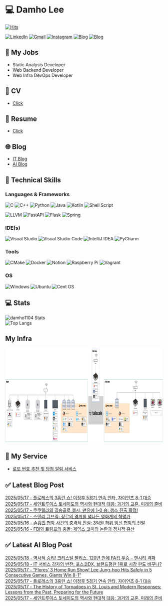 
# 💻 Damho Lee

[![Hits](https://hits.seeyoufarm.com/api/count/incr/badge.svg?url=https%3A%2F%2Fgithub.com%2Fdamho1104&count_bg=%233D9CC8&title_bg=%23555555&icon=&icon_color=%23E7E7E7&title=hits&edge_flat=false)](https://hits.seeyoufarm.com)  

[![LinkedIn](https://img.shields.io/badge/Linkedin-%230077B5.svg?style=flat&logo=linkedin&logoColor=white)](https://www.linkedin.com/in/damho1104/)
[![Gmail](https://img.shields.io/badge/Gmail-D14836?style=flat&logo=gmail&logoColor=white)](mailto:damho1104@gmail.com)
[![Instagram](https://img.shields.io/badge/Instargram-%23E4405F.svg?style=flat&logo=Instagram&logoColor=white)](https://www.instagram.com/damho1104/)
[![Blog](https://img.shields.io/badge/Blog-%23000000.svg?style=flat&logo=Tistory&logoColor=white)](https://dmomo.co.kr/)
[![Blog](https://img.shields.io/badge/Blog-%23000000.svg?style=flat&logo=WordPress&logoColor=white)](https://blog.ai.dmomo.co.kr/)

## 📃 My Jobs
- Static Analysis Developer
- Web Backend Developer
- Web Infra DevOps Developer

## 📰 CV
- [Click](https://resume.dmomo.net/damho.lee/resume)  

## 📘 Resume
- [Click](https://damho1104.notion.site/8af3191b9815406d95708d9a0cea5a9e)  

## 🌐 Blog
- [IT Blog](https://dmomo.co.kr/)
- [AI Blog](https://blog.ai.dmomo.co.kr/)

## 💪 Technical Skills
### Languages & Frameworks
![C](https://img.shields.io/badge/c-%2300599C.svg?style=flat&logo=c&logoColor=white)
![C++](https://img.shields.io/badge/c++-%2300599C.svg?style=flat&logo=c%2B%2B&logoColor=white)
![Python](https://img.shields.io/badge/Python-3776AB.svg?&style=flat&logo=Python&logoColor=white)
![Java](https://img.shields.io/badge/java-%23ED8B00.svg?style=flat&logo=openjdk&logoColor=white)
![Kotlin](https://img.shields.io/badge/Kotlin-%237F52FF.svg?style=flat&logo=Kotlin&logoColor=white)
![Shell Script](https://img.shields.io/badge/Shell_script-%23121011.svg?style=flat&logo=gnu-bash&logoColor=white)  
  
![LLVM](https://img.shields.io/badge/LLVM/Clang-000B1D.svg?&style=flat&logo=LLVM&logoColor=white)
![FastAPI](https://img.shields.io/badge/FastAPI-005571?style=flat&logo=fastapi)
![Flask](https://img.shields.io/badge/Flask-%23000.svg?style=flat&logo=flask&logoColor=white)
![Spring](https://img.shields.io/badge/Springboot-%236DB33F.svg?style=flat&logo=spring&logoColor=white)
  
  
### IDE(s)
![Visual Studio](https://img.shields.io/badge/Visual%20Studio-5C2D91.svg?style=flat&logo=visual-studio&logoColor=white) 
![Visual Studio Code](https://img.shields.io/badge/Visual%20Studio%20Code-0078d7.svg?style=flat&logo=visual-studio-code&logoColor=white)
![IntelliJ IDEA](https://img.shields.io/badge/IntelliJIDEA-000000.svg?style=flat&logo=intellij-idea&logoColor=white) 
![PyCharm](https://img.shields.io/badge/PyCharm-143?style=flat&logo=pycharm&logoColor=black&color=black&labelColor=green) 


### Tools
![CMake](https://img.shields.io/badge/CMake-%23008FBA.svg?style=flat&logo=cmake&logoColor=white)
![Docker](https://img.shields.io/badge/docker-%230db7ed.svg?style=flat&logo=docker&logoColor=white)
![Notion](https://img.shields.io/badge/Notion-%23000000.svg?style=flat&logo=notion&logoColor=white)
![Raspberry Pi](https://img.shields.io/badge/-RaspberryPi-C51A4A?style=flat&logo=Raspberry-Pi)
![Vagrant](https://img.shields.io/badge/Vagrant-%231563FF.svg?style=flat&logo=vagrant&logoColor=white)


### OS
![Windows](https://img.shields.io/badge/Windows-0078D6?style=flat&logo=windows&logoColor=white)
![Ubuntu](https://img.shields.io/badge/Ubuntu-E95420?style=flat&logo=ubuntu&logoColor=white)
![Cent OS](https://img.shields.io/badge/Cent%20OS-002260?style=flat&logo=centos&logoColor=F0F0F0)


## :computer: Stats
![damho1104 Stats](https://github-readme-stats.vercel.app/api?username=damho1104&hide=issues&show_icons=true&theme=dark)  
![Top Langs](https://github-readme-stats.vercel.app/api/top-langs/?username=damho1104&layout=compact&theme=dark)


## My Infra
<div align="center">
    <p>
    <img src="imgs/infra.png" alt="infra" style="width: 1200px; height: 300px;">
    </p>
</div>


## 📣 My Service
- [로또 번호 추천 및 당첨 알림 서비스](https://lotto.dmomo.co.kr/)  


## ✅ Latest Blog Post

[2025/05/17 - 플로레스의 3홈런 쇼! 이정후 5경기 연속 안타, 자이언츠 8-1 대승](http://dmomo.co.kr/434) <br/>
[2025/05/17 - 세인트루이스 토네이도의 역사와 현대적 대응: 과거의 교훈, 미래의 준비](http://dmomo.co.kr/433) <br/>
[2025/05/17 - 쿠쿠렐라의 결승골로 첼시, 맨유에 1-0 승: 챔스 진출 확정!](http://dmomo.co.kr/432) <br/>
[2025/05/17 - 스탠리 큐브릭: 장르의 경계를 넘나든 영화계의 혁명가](http://dmomo.co.kr/431) <br/>
[2025/05/16 - 손흥민 협박 사건의 충격적 진실: 3억원 허위 임신 협박의 전말](http://dmomo.co.kr/430) <br/>
[2025/05/16 - FBI와 트럼프의 충돌: 제임스 코미의 논란과 정치적 유산](http://dmomo.co.kr/429) <br/>

## ✅ Latest AI Blog Post
[2025/05/18 - 역사적 승리! 크리스털 팰리스, 120년 만에 FA컵 우승 – 맨시티 격파](https://blog.ai.dmomo.co.kr/trend/2347) <br/>
[2025/05/18 - IT 서비스 강자의 반전: 포스코DX, 브랜드평판 1위로 시장 판도 바꾸나?](https://blog.ai.dmomo.co.kr/ai/2343) <br/>
[2025/05/17 - “Flores’ 3 Home Run Show! Lee Jung-hoo Hits Safely in 5 Consecutive Games, Giants Win 8-1”](https://blog.ai.dmomo.co.kr/trend/2340) <br/>
[2025/05/17 - 플로레스의 3홈런 쇼! 이정후 5경기 연속 안타, 자이언츠 8-1 대승](https://blog.ai.dmomo.co.kr/trend/2338) <br/>
[2025/05/17 - The History of Tornadoes in St. Louis and Modern Responses: Lessons from the Past, Preparing for the Future](https://blog.ai.dmomo.co.kr/trend/2335) <br/>
[2025/05/17 - 세인트루이스 토네이도의 역사와 현대적 대응: 과거의 교훈, 미래의 준비](https://blog.ai.dmomo.co.kr/trend/2333) <br/>
